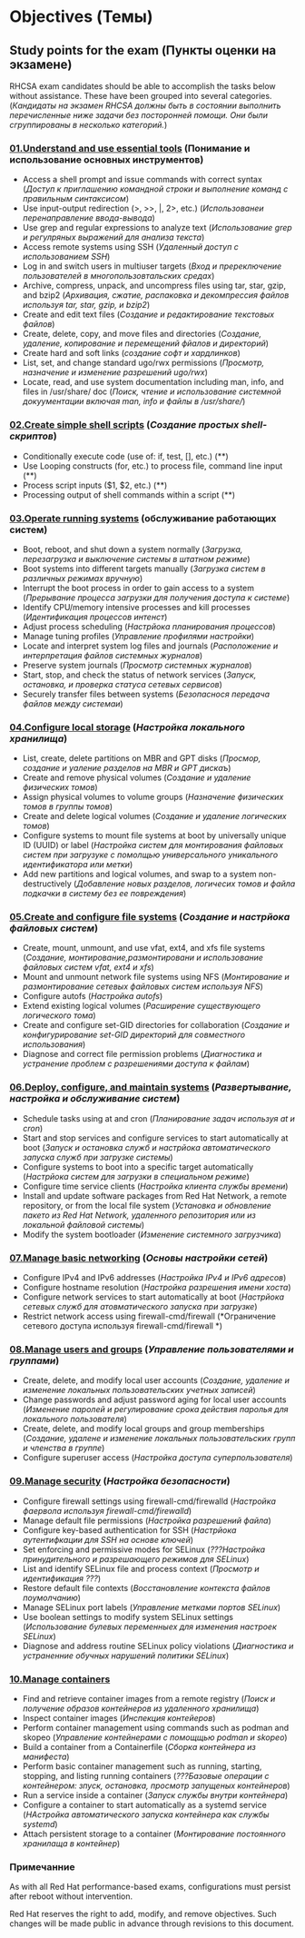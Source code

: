 # Objectives (Темы)

## Study points for the exam (Пункты оценки на экзамене)

RHCSA exam candidates should be able to accomplish the tasks below without assistance. These have been grouped into several categories.
(*Кандидаты на экзамен RHCSA должны быть в состоянии выполнить перечисленные ниже задачи без посторонней помощи. Они были сгруппированы в несколько категорий.*)

### [01.Understand and use essential tools](./01.Understand_and_use_essential_tools/01.md) (Понимание и использование основных инструментов)

- Access a shell prompt and issue commands with correct syntax (*Доступ к приглашению командной строки и выполнение команд с правильным синтаксисом*)
- Use input-output redirection (>, >>, |, 2>, etc.) (*Использованеи перенаправление ввода-вывода*)
- Use grep and regular expressions to analyze text (*Использование grep и регулряных выражений для анализа текста*)
- Access remote systems using SSH (*Удаленный доступ с использованием SSH*)
- Log in and switch users in multiuser targets (*Вход и пререключение пользователей в многопользовтальских средах*)
- Archive, compress, unpack, and uncompress files using tar, star, gzip, and bzip2 (*Архивация, сжатие, распаковка и декомпрессия файлов используя tar, star, gzip, и bzip2*)
- Create and edit text files (*Создание и редактирование текстовых файлов*)
- Create, delete, copy, and move files and directories (*Создание, удаление, копирование и перемещений фйалов и директорий*)
- Create hard and soft links (*создание софт и хардлинков*)
- List, set, and change standard ugo/rwx permissions (*Просмотр, назначение и изменение разрешений ugo/rwx*)
- Locate, read, and use system documentation including man, info, and files in /usr/share/ doc (*Поиск, чтение и использование системной докуументации включая man, info и файлы в /usr/share/*)

### [02.Create simple shell scripts](./02.Create_simple_shell_scripts/01.md) (*Создание простых shell-скриптов*)

- Conditionally execute code (use of: if, test, [], etc.) (**)
- Use Looping constructs (for, etc.) to process file, command line input (**)
- Process script inputs ($1, $2, etc.) (**)
- Processing output of shell commands within a script (**)

### [03.Operate running systems](./03.Operate_running_systems/01.md) (обслуживание работающих систем)

- Boot, reboot, and shut down a system normally (*Загрузка, перезагрузка и выключение системы в штатном режиме*)
- Boot systems into different targets manually (*Загрузка систем в различных режимах вручную*)
- Interrupt the boot process in order to gain access to a system (*Прерывание процесса загрузки для получения доступа к системе*)
- Identify CPU/memory intensive processes and kill processes (*Идентификация процессов интенст*)
- Adjust process scheduling (*Настрйока планирования процессов*)
- Manage tuning profiles (*Управление профилями настройки*)
- Locate and interpret system log files and journals (*Расположение и интерпретация файлов системных журналов*)
- Preserve system journals (*Просмотр системных журналов*)
- Start, stop, and check the status of network services (*Запуск, остановка, и проверка статуса сетевых сервисов*)
- Securely transfer files between systems (*Безопаснося передача файлов между системаи*)

### [04.Configure local storage](./04.Configure_local_storage/01.md) (*Настройка локального хранилища*)

- List, create, delete partitions on MBR and GPT disks (*Просмор, создание и уаление разделов на MBR и GPT дискаъ*)
- Create and remove physical volumes (*Создание и удаление физических томов*)
- Assign physical volumes to volume groups (*Назначение физических томов в группы томов*)
- Create and delete logical volumes (*Создание и удаление логических томов*)
- Configure systems to mount file systems at boot by universally unique ID (UUID) or label (*Настройка систем для монтирования файловых систем при загрузуке с помолщью универсального уникального идентификатора или метки*)
- Add new partitions and logical volumes, and swap to a system non-destructively (*Добавление новых разделов, логичесих томов и файла подкачки в систему без ее повреждения*)

### [05.Create and configure file systems](./05.Create_and_configure_file_systems/01.md) (*Создание и настрйока файловых систем*)

- Create, mount, unmount, and use vfat, ext4, and xfs file systems (*Создание, монтирование,размонтировани и использование файловых систем vfat, ext4 и xfs*)
- Mount and unmount network file systems using NFS (*Монтирование и размонтирование сетевых файловых систем используя NFS*)
- Configure autofs (*Настройка autofs*)
- Extend existing logical volumes (*Расширение существующего логического тома*)
- Create and configure set-GID directories for collaboration (*Создание и конфигурирование set-GID директорий для совместного использования*)
- Diagnose and correct file permission problems (*Диагностика и устранение проблем с разрешениями доступа к файлам*)

### [06.Deploy, configure, and maintain systems](./06.Deploy_configure_and_maintain_systems/01.md) (*Развертывание, настройка и обслуживание систем*)

- Schedule tasks using at and cron (*Планирование задач используя at и cron*)
- Start and stop services and configure services to start automatically at boot (*Запуск и остановка служб и настрйока автоматического запуска служб при загрузке системы*)
- Configure systems to boot into a specific target automatically (*Настрйока систем для загрузки в специальном режиме*)
- Configure time service clients (*Настройка клиента службы времени*)
- Install and update software packages from Red Hat Network, a remote repository, or from the local file system (*Установка и обновление пакето из Red Hat Network, удаленного репозитория или из локальной файловой системы*)
- Modify the system bootloader (*Изменение системного загрузчика*)

### [07.Manage basic networking](./07.Manage_basic_networking/01.md) (*Основы настройки сетей*)

- Configure IPv4 and IPv6 addresses (*Настройка IPv4 и IPv6 адресов*)
- Configure hostname resolution (*Настройка разрешения имени хоста*)
- Configure network services to start automatically at boot (*Настрйока сетевых служб для атовматического запуска при загрузке*)
- Restrict network access using firewall-cmd/firewall (*Ограничение сетевого доступа используя firewall-cmd/firewall *)

### [08.Manage users and groups](./08.Manage_users_and_groups/01.md) (*Управление пользователями и группами*)

- Create, delete, and modify local user accounts (*Создание, удаление и изменение локальных пользовательских учетных записей*)
- Change passwords and adjust password aging for local user accounts (*Изменение паролей и регулирование срока действия паролья для локального пользователя*)
- Create, delete, and modify local groups and group memberships (*Создание, удалене и изменение локальных пользовательских групп и членства в группе*)
- Configure superuser access (*Настройка доступа суперпользователя*)

### [09.Manage security](./09.Manage_security/01.md) (*Настройка безопасности*)

- Configure firewall settings using firewall-cmd/firewalld (*Настройка фаервола используя firewall-cmd/firewalld*)
- Manage default file permissions (*Настройка разрешений файла*)
- Configure key-based authentication for SSH (*Настрйока аутентифкации для SSH на основе ключей*)
- Set enforcing and permissive modes for SELinux (*???Настройка принудительного и разрешающего режимов для SELinux*)
- List and identify SELinux file and process context (*Просмотр и идентификация ???*)
- Restore default file contexts (*Восстановление контекста файлов поумолчанию*)
- Manage SELinux port labels (*Управление метками портов SELinux*)
- Use boolean settings to modify system SELinux settings (*Использование булевых переменныех для изменения настроек SELinux*)
- Diagnose and address routine SELinux policy violations (*Диагностика и устраненние обучных нарушений политики SELinux*)

### [10.Manage containers](./10.Manage_containers/01.md)

- Find and retrieve container images from a remote registry (*Поиск и получение образов контейнеров из удаленного хранилища*)
- Inspect container images (*Инспекция контейеров*)
- Perform container management using commands such as podman and skopeo (*Управление контейнерами с помощщью podman и skopeo*)
- Build a container from a Containerfile (*Сборка контейнера из манифеста*)
- Perform basic container management such as running, starting, stopping, and listing running containers (*???Базовые операции с контейнером: зпуск, остановка, просмотр запущеных контейнеров*)
- Run a service inside a container (*Запуск службы внутри контейнера*)
- Configure a container to start automatically as a systemd service (*НАстройка автоматического запуска контейнера как службы systemd*)
- Attach persistent storage to a container (*Монтирование постоянного хранилаща в контейнер*)

### Примечанние

As with all Red Hat performance-based exams, configurations must persist after reboot without intervention.

Red Hat reserves the right to add, modify, and remove objectives. Such changes will be made public in advance through revisions to this document.